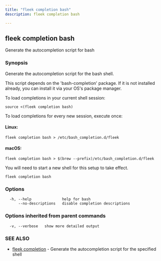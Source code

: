 ```yaml
---
title: "fleek completion bash"
description: fleek completion bash

---
```

## fleek completion bash

Generate the autocompletion script for bash

### Synopsis

Generate the autocompletion script for the bash shell.

This script depends on the 'bash-completion' package.
If it is not installed already, you can install it via your OS's package manager.

To load completions in your current shell session:

	source <(fleek completion bash)

To load completions for every new session, execute once:

#### Linux:

	fleek completion bash > /etc/bash_completion.d/fleek

#### macOS:

	fleek completion bash > $(brew --prefix)/etc/bash_completion.d/fleek

You will need to start a new shell for this setup to take effect.


```
fleek completion bash
```

### Options

```
  -h, --help              help for bash
      --no-descriptions   disable completion descriptions
```

### Options inherited from parent commands

```
  -v, --verbose   show more detailed output
```

### SEE ALSO

* [fleek completion](fleek_completion/)	 - Generate the autocompletion script for the specified shell

